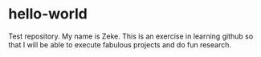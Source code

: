 # hello-world
Test repository.
My name is Zeke. This is an exercise in learning github so that I will be able to execute fabulous projects and do fun research.
